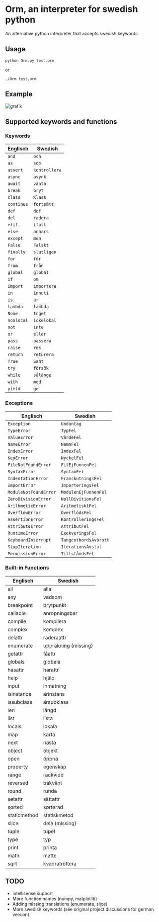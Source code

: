 # Orm, an interpreter for swedish python
An alternative python interpreter that accepts swedish keywords
## Usage
    python Orm.py test.orm
or

    ./Orm test.orm
    
## Example
![grafik](https://github.com/actopozipc/German-Python-Interpreter/assets/48481041/93bd66c2-1b2d-477d-8943-dc95d7ecc92f)

## Supported keywords and functions
### Keywords

| Englisch     | Swedish      |
| ------------ | ------------ |
| `and`        | `och` |
| `as`         | `som` |
| `assert`     | `kontrollera` |
| `async`      | `asynk` |
| `await`      | `vänta` |
| `break`      | `bryt` |
| `class`      | `Klass` |
| `continue`   | `fortsätt` |
| `def`        | `def` |
| `del`        | `radera` |
| `elif`       | `ifall` |
| `else`       | `annars` |
| `except`     | `men` |
| `False`      | `Falskt` |
| `finally`    | `slutligen` |
| `for`        | `för` |
| `from`       | `från` |
| `global`     | `global` |
| `if`         | `om` |
| `import`     | `importera` |
| `in`         | `innuti` |
| `is`         | `är` |
| `lambda`     | `lambda` |
| `None`       | `Inget` |
| `nonlocal`   | `ickelokal` |
| `not`        | `inte` |
| `or`         | `eller` |
| `pass`       | `passera` |
| `raise`      | `res` |
| `return`     | `returera` |
| `True`       | `Sant` |
| `try`        | `försök` |
| `while`      | `sålänge` |
| `with`       | `med` |
| `yield`      | `ge` |

### Exceptions
| Englisch | Swedish |
| --- | --- |
| `Exception` | `Undantag` |
| `TypeError` | `TypFel` |
| `ValueError` | `VärdeFel` |
| `NameError` | `NamnFel` |
| `IndexError` | `IndexFel` |
| `KeyError` | `NyckelFel` |
| `FileNotFoundError` | `FilEjFunnenFel` |
| `SyntaxError` | `SyntaxFel` |
| `IndentationError` | `FramskutningsFel` |
| `ImportError` | `ImporteringsFel` |
| `ModuleNotFoundError` | `ModulenEjFunnenFel` |
| `ZeroDivisionError` | `NollDivitionsFel` |
| `ArithmeticError` | `AritmetisktFel` |
| `OverflowError` | `ÖverflödsFel` |
| `AssertionError` | `KontrolleringsFel` |
| `AttributeError` | `AttributFel` |
| `RuntimeError` | `ExekveringsFel` |
| `KeyboardInterrupt` | `TangentbordsAvbrott` |
| `StopIteration` | `IterationsAvslut` |
| `PermissionError` | `TillståndsFel` |

### Built-in Functions
| Englisch      | Swedish      |
|--------------|--------------|
| all          | alla         |
| any          | vadsom    |
| breakpoint   | brytpunkt   |
| callable     | anropningsbar    |
| compile      | kompilera   |
| complex      | komplex      |
| delattr      | raderaattr    |
| enumerate    | uppräkning (missing)   |
| getattr      | fåattr  |
| globals      | globala      |
| hasattr      | harattr      |
| help         | hjälp        |
| input        | inmatning      |
| isinstance   | ärinstans   |
| issubclass   | ärsubklass |
| len          | längd          |
| list         | lista        |
| locals       | lokala       |
| map          | karta        |
| next         | nästa     |
| object       | objekt       |
| open         | öppna        |
| property     | egenskap  |
| range        | räckvidd   |
| reversed     | bakvänt    |
| round        | runda        |
| setattr      | sättattr     |
| sorted       | sorterad     |
| staticmethod | statiskmetod |
| slice        | dela (missing)        |
| tuple        | tupel        |
| type         | typ          |
| print        | printa       |
| math         | matte        |
| sqrt         | kvadratröttera       |



## TODO
* Intellisense support
* More function names (numpy, matplotlib)
* Adding missing translations (enumerate, slice)
* More swedish keywords (see original project discussions for german version)
